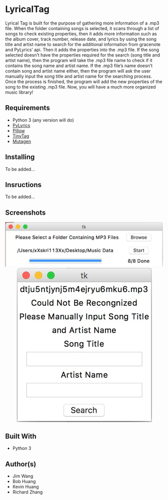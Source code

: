 # LyricalTag

Lyrical Tag is built for the purpose of gathering more information of a .mp3 file. When the folder containing songs is selected, it scans through a list of songs to check existing properties, then it adds more information such as the album cover, track number, release date, and lyrics by using the song title and artist name to search for the additional information from gracenote and PyLyrics’ api. Then it adds the properties into the .mp3 file. If the song selected doesn’t have the properties required for the search (song title and artist name), then the program will take the .mp3 file name to check if it contains the song name and artist name. If the .mp3 file’s name doesn’t contain song and artist name either, then the program will ask the user manually input the song title and artist name for the searching process. Once the process is finished, the program will add the new properties of the song to the existing .mp3 file. Now, you will have a much more organized music library!

## Requirements

* Python 3 (any version will do)
* [PyLyrics](https://pypi.org/project/PyLyrics/)
* [Pillow](https://pillow.readthedocs.io/en/stable/)
* [TinyTag](https://pypi.org/project/tinytag/)
* [Mutagen](https://mutagen.readthedocs.io/en/latest/)

## Installing

To be added...

## Insructions

To be added...

## Screenshots

<p align="center">
<img src="images/001.jpg"></img>
<img src="images/002.jpg"></img>
</p>

## Built With

* Python 3

## Author(s)

* Jim Wang
* Bob Huang
* Kevin Huang
* Richard Zhang
